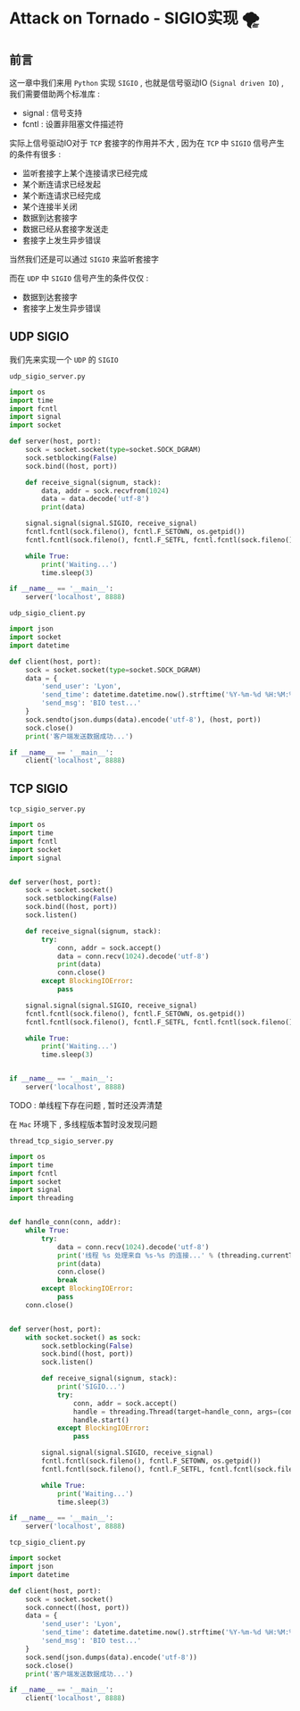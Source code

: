 # Attack on Tornado - SIGIO实现 🌪




<extoc></extoc>

## 前言

这一章中我们来用 `Python` 实现 `SIGIO` , 也就是信号驱动IO (`Signal driven IO`) , 我们需要借助两个标准库 : 

- signal : 信号支持
- fcntl : 设置非阻塞文件描述符

实际上信号驱动IO对于 `TCP` 套接字的作用并不大 , 因为在 `TCP` 中 `SIGIO` 信号产生的条件有很多 : 

- 监听套接字上某个连接请求已经完成
- 某个断连请求已经发起
- 某个断连请求已经完成
- 某个连接半关闭
- 数据到达套接字
- 数据已经从套接字发送走
- 套接字上发生异步错误

当然我们还是可以通过 `SIGIO` 来监听套接字

而在 `UDP` 中 `SIGIO` 信号产生的条件仅仅 : 

- 数据到达套接字
- 套接字上发生异步错误

## UDP SIGIO

我们先来实现一个 `UDP` 的 `SIGIO` 

`udp_sigio_server.py`

```python
import os
import time
import fcntl
import signal
import socket

def server(host, port):
    sock = socket.socket(type=socket.SOCK_DGRAM)
    sock.setblocking(False)
    sock.bind((host, port))

    def receive_signal(signum, stack):
        data, addr = sock.recvfrom(1024)
        data = data.decode('utf-8')
        print(data)

    signal.signal(signal.SIGIO, receive_signal)
    fcntl.fcntl(sock.fileno(), fcntl.F_SETOWN, os.getpid())
    fcntl.fcntl(sock.fileno(), fcntl.F_SETFL, fcntl.fcntl(sock.fileno(), fcntl.F_GETFL, 0) | fcntl.FASYNC)

    while True:
        print('Waiting...')
        time.sleep(3)

if __name__ == '__main__':
    server('localhost', 8888)
```

`udp_sigio_client.py`

```python
import json
import socket
import datetime

def client(host, port):
    sock = socket.socket(type=socket.SOCK_DGRAM)
    data = {
        'send_user': 'Lyon',
        'send_time': datetime.datetime.now().strftime('%Y-%m-%d %H:%M:%S'),
        'send_msg': 'BIO test...'
    }
    sock.sendto(json.dumps(data).encode('utf-8'), (host, port))
    sock.close()
    print('客户端发送数据成功...')

if __name__ == '__main__':
    client('localhost', 8888)
```

## TCP SIGIO


`tcp_sigio_server.py`

```python
import os
import time
import fcntl
import socket
import signal


def server(host, port):
    sock = socket.socket()
    sock.setblocking(False)
    sock.bind((host, port))
    sock.listen()

    def receive_signal(signum, stack):
        try:
            conn, addr = sock.accept()
            data = conn.recv(1024).decode('utf-8')
            print(data)
            conn.close()
        except BlockingIOError:
            pass

    signal.signal(signal.SIGIO, receive_signal)
    fcntl.fcntl(sock.fileno(), fcntl.F_SETOWN, os.getpid())
    fcntl.fcntl(sock.fileno(), fcntl.F_SETFL, fcntl.fcntl(sock.fileno(), fcntl.F_GETFL, 0) | fcntl.FASYNC)

    while True:
        print('Waiting...')
        time.sleep(3)


if __name__ == '__main__':
    server('localhost', 8888)
```

TODO : 单线程下存在问题 , 暂时还没弄清楚

在 `Mac` 环境下 , 多线程版本暂时没发现问题 

`thread_tcp_sigio_server.py`

```python
import os
import time
import fcntl
import socket
import signal
import threading


def handle_conn(conn, addr):
    while True:
        try:
            data = conn.recv(1024).decode('utf-8')
            print('线程 %s 处理来自 %s-%s 的连接...' % (threading.currentThread().getName(), addr[0], addr[1]))
            print(data)
            conn.close()
            break
        except BlockingIOError:
            pass
    conn.close()


def server(host, port):
    with socket.socket() as sock:
        sock.setblocking(False)
        sock.bind((host, port))
        sock.listen()

        def receive_signal(signum, stack):
            print('SIGIO...')
            try:
                conn, addr = sock.accept()
                handle = threading.Thread(target=handle_conn, args=(conn, addr))
                handle.start()
            except BlockingIOError:
                pass

        signal.signal(signal.SIGIO, receive_signal)
        fcntl.fcntl(sock.fileno(), fcntl.F_SETOWN, os.getpid())
        fcntl.fcntl(sock.fileno(), fcntl.F_SETFL, fcntl.fcntl(sock.fileno(), fcntl.F_GETFL, 0) | fcntl.FASYNC)

        while True:
            print('Waiting...')
            time.sleep(3)

if __name__ == '__main__':
    server('localhost', 8888)
```

`tcp_sigio_client.py`

```python
import socket
import json
import datetime

def client(host, port):
    sock = socket.socket()
    sock.connect((host, port))
    data = {
        'send_user': 'Lyon',
        'send_time': datetime.datetime.now().strftime('%Y-%m-%d %H:%M:%S'),
        'send_msg': 'BIO test...'
    }
    sock.send(json.dumps(data).encode('utf-8'))
    sock.close()
    print('客户端发送数据成功...')

if __name__ == '__main__':
    client('localhost', 8888)
```

